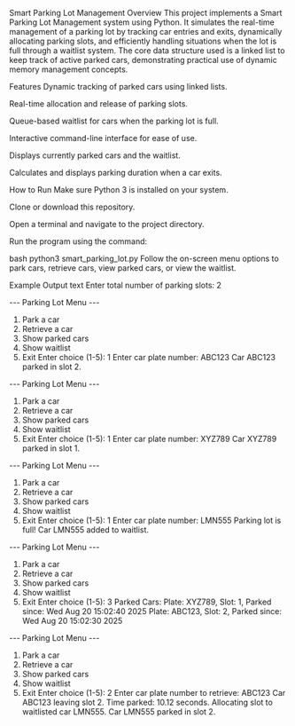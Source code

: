 Smart Parking Lot Management
Overview
This project implements a Smart Parking Lot Management system using Python. It simulates the real-time management of a parking lot by tracking car entries and exits, dynamically allocating parking slots, and efficiently handling situations when the lot is full through a waitlist system. The core data structure used is a linked list to keep track of active parked cars, demonstrating practical use of dynamic memory management concepts.

Features
Dynamic tracking of parked cars using linked lists.

Real-time allocation and release of parking slots.

Queue-based waitlist for cars when the parking lot is full.

Interactive command-line interface for ease of use.

Displays currently parked cars and the waitlist.

Calculates and displays parking duration when a car exits.

How to Run
Make sure Python 3 is installed on your system.

Clone or download this repository.

Open a terminal and navigate to the project directory.

Run the program using the command:

bash
python3 smart_parking_lot.py
Follow the on-screen menu options to park cars, retrieve cars, view parked cars, or view the waitlist.

Example Output
text
Enter total number of parking slots: 2

--- Parking Lot Menu ---
1. Park a car
2. Retrieve a car
3. Show parked cars
4. Show waitlist
5. Exit
Enter choice (1-5): 1
Enter car plate number: ABC123
Car ABC123 parked in slot 2.

--- Parking Lot Menu ---
1. Park a car
2. Retrieve a car
3. Show parked cars
4. Show waitlist
5. Exit
Enter choice (1-5): 1
Enter car plate number: XYZ789
Car XYZ789 parked in slot 1.

--- Parking Lot Menu ---
1. Park a car
2. Retrieve a car
3. Show parked cars
4. Show waitlist
5. Exit
Enter choice (1-5): 1
Enter car plate number: LMN555
Parking lot is full! Car LMN555 added to waitlist.

--- Parking Lot Menu ---
1. Park a car
2. Retrieve a car
3. Show parked cars
4. Show waitlist
5. Exit
Enter choice (1-5): 3
Parked Cars:
  Plate: XYZ789, Slot: 1, Parked since: Wed Aug 20 15:02:40 2025
  Plate: ABC123, Slot: 2, Parked since: Wed Aug 20 15:02:30 2025

--- Parking Lot Menu ---
1. Park a car
2. Retrieve a car
3. Show parked cars
4. Show waitlist
5. Exit
Enter choice (1-5): 2
Enter car plate number to retrieve: ABC123
Car ABC123 leaving slot 2. Time parked: 10.12 seconds.
Allocating slot to waitlisted car LMN555.
Car LMN555 parked in slot 2.
